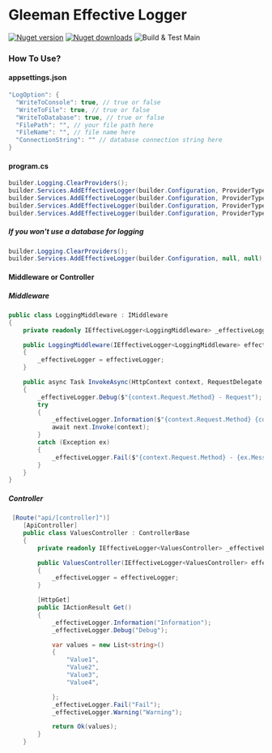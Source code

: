 # Gleeman Effective Logger

[![Nuget version](https://img.shields.io/nuget/v/Gleeman.EffectiveLogger.svg?logo=nuget)](https://www.nuget.org/packages/Gleeman.EffectiveLogger/)
[![Nuget downloads](https://img.shields.io/nuget/dt/Gleeman.EffectiveLogger?logo=nuget)](https://www.nuget.org/packages/Gleeman.EffectiveLogger/)
![Build & Test Main](https://github.com/Blazored/LocalStorage/workflows/Build%20&%20Test%20Main/badge.svg)

### How To Use?

#### appsettings.json
```csharp
"LogOption": {
  "WriteToConsole": true, // true or false
  "WriteToFile": true, // true or false
  "WriteToDatabase": true, // true or false
  "FilePath": "", // your file path here
  "FileName": "", // file name here
  "ConnectionString": "" // database connection string here
}
```

#### program.cs
```csharp
builder.Logging.ClearProviders();
builder.Services.AddEffectiveLogger(builder.Configuration, ProviderType.SQLite, nameof(Program)); // Using SQLite
builder.Services.AddEffectiveLogger(builder.Configuration, ProviderType.MsSQL, nameof(Program)); // Using MsSQL
builder.Services.AddEffectiveLogger(builder.Configuration, ProviderType.PostgreSQL, nameof(Program)); // Using PostgreSQL
builder.Services.AddEffectiveLogger(builder.Configuration, ProviderType.MySQL, nameof(Program)); // Using MySQL 

```
##### If you won't use a database for logging
```csharp
builder.Logging.ClearProviders();
builder.Services.AddEffectiveLogger(builder.Configuration, null, null);
```

#### Middleware or Controller

##### Middleware
```csharp
public class LoggingMiddleware : IMiddleware
{
    private readonly IEffectiveLogger<LoggingMiddleware> _effectiveLogger;

    public LoggingMiddleware(IEffectiveLogger<LoggingMiddleware> effectiveLogger)
    {
        _effectiveLogger = effectiveLogger;
    }

    public async Task InvokeAsync(HttpContext context, RequestDelegate next)
    {
        _effectiveLogger.Debug($"{context.Request.Method} - Request");
        try
        {
            _effectiveLogger.Information($"{context.Request.Method} {context.Response.StatusCode} - Response");
            await next.Invoke(context);
        }
        catch (Exception ex)
        {
            _effectiveLogger.Fail($"{context.Request.Method} - {ex.Message.ToString()} - Request failed...");
        }
    }
}
```

##### Controller
```csharp
 [Route("api/[controller]")]
    [ApiController]
    public class ValuesController : ControllerBase
    {
        private readonly IEffectiveLogger<ValuesController> _effectiveLogger;

        public ValuesController(IEffectiveLogger<ValuesController> effectiveLogger)
        {
            _effectiveLogger = effectiveLogger;
        }

        [HttpGet]
        public IActionResult Get()
        {
            _effectiveLogger.Information("Information");
            _effectiveLogger.Debug("Debug");

            var values = new List<string>()
            {
                "Value1",
                "Value2",
                "Value3",
                "Value4",

            };
            _effectiveLogger.Fail("Fail");
            _effectiveLogger.Warning("Warning");

            return Ok(values);
        }
    }

```
